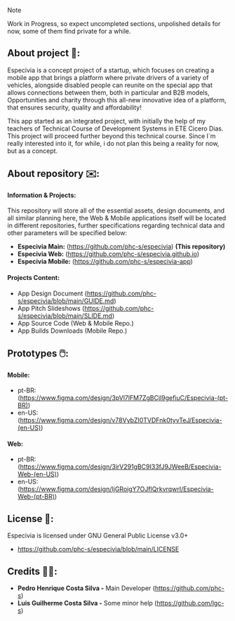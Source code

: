 >[!NOTE]
> Work in Progress, so expect uncompleted sections, unpolished details for now, some of them find private for a while.

## About project 🚙: 

Especivia is a concept project of a startup, which focuses on creating a mobile app that brings a platform where private drivers of a variety of vehicles, alongside disabled people can reunite on the special app that allows connections between them, both in particular and B2B models, Opportunities and charity through this all-new innovative idea of a platform, that ensures security, quality and affordability!

This app started as an integrated project, with initially the help of my teachers of Technical Course of Development Systems in ETE Cicero Dias. This project will proceed further beyond this technical course. Since I`m really interested into it, for while, i do not plan this being a reality for now, but as a concept.

## About repository ✉️:

#### Information & Projects: 

This repository will store all of the essential assets, design documents, and all similar planning here, the Web & Mobile applications itself will be located in different repositories, further specifications regarding technical data and other parameters will be specified below:

+ **Especivia Main:** (https://github.com/phc-s/especivia) **(This repository)**
+ **Especivia Web:** (https://github.com/phc-s/especivia.github.io)
+ **Especivia Mobile:** (https://github.com/phc-s/especivia-app)

#### Projects Content:

+ App Design Document (https://github.com/phc-s/especivia/blob/main/GUIDE.md)
+ App Pitch Slideshows (https://github.com/phc-s/especivia/blob/main/SLIDE.md)
+ App Source Code (Web & Mobile Repo.) 
+ App Builds Downloads (Mobile Repo.)

## Prototypes 🖱️: 

#### Mobile:

+ pt-BR: 
(https://www.figma.com/design/3pVl7lFM7ZgBCjl9gefiuC/Especivia-(pt-BR))
+ en-US: 
(https://www.figma.com/design/v78VybZI0TVDFnk0tyvTeJ/Especivia-(en-US))

#### Web:

+ pt-BR:
(https://www.figma.com/design/3irV291gBC9I33fJ9JWeeB/Especivia-Web-(en-US))
+ en-US:
(https://www.figma.com/design/IjGRoigY7OJfIQrkvrqwrI/Especivia-Web-(pt-BR))

## License 📕:

Especivia is licensed under GNU General Public License v3.0+
+ https://github.com/phc-s/especivia/blob/main/LICENSE

## Credits 👨‍💻:

- **Pedro Henrique Costa Silva -** Main Developer (https://github.com/phc-s) 
- **Luis Guilherme Costa Silva -** Some minor help (https://github.com/lgc-s)
